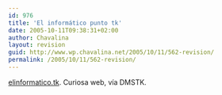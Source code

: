 ```yaml
---
id: 976
title: 'El informático punto tk'
date: 2005-10-11T09:38:31+02:00
author: Chavalina
layout: revision
guid: http://www.wp.chavalina.net/2005/10/11/562-revision/
permalink: /2005/10/11/562-revision/
---
```

<a href="http://www.elinformatico.tk/" target="_blank">elinformatico.tk</a>. Curiosa web, v&iacute;a DMSTK.